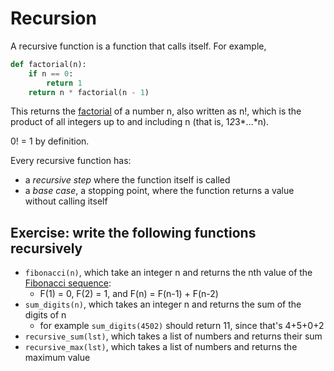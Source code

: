 # Recursion

A recursive function is a function that calls itself. For example, 

```python
def factorial(n):
    if n == 0:
        return 1
    return n * factorial(n - 1)
```

This returns the [factorial](https://en.wikipedia.org/wiki/Factorial) of a number n, also written as n!, which is the 
product of all integers up to and including n (that is, 1*2*3*...*n).

0! = 1 by definition.

Every recursive function has:
- a _recursive step_ where the function itself is called
- a _base case_, a stopping point, where the function returns a value without calling itself

## Exercise: write the following functions recursively

- `fibonacci(n)`, which take an integer n and returns the 
nth value of the [Fibonacci sequence](https://en.wikipedia.org/wiki/Fibonacci_number): 
    - F(1) = 0, F(2) = 1, and F(n) = F(n-1) + F(n-2)
- `sum_digits(n)`, which takes an integer n and 
returns the sum of the digits of n 
    - for example `sum_digits(4502)` should return 11, since
that's 4+5+0+2
- `recursive_sum(lst)`, which takes a list of numbers and returns their sum
- `recursive_max(lst)`, which takes a list of numbers and returns the maximum value
